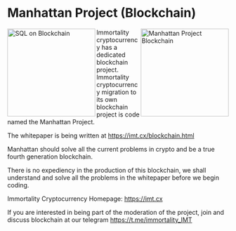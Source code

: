 # Manhattan Project (Blockchain)

<img align="right" src="https://imt.cx/assets/img/logo/mpb.png" width="200" alt="Manhattan Project Blockchain">


<img align="left" src="https://imt.cx/assets/img/logo/sqlblockchain.png" width="200" alt="SQL on Blockchain">

Immortality cryptocurrency has a dedicated blockchain project. Immortality cryptocurrency migration to its own blockchain project is code named the Manhattan Project.

The whitepaper is being written at https://imt.cx/blockchain.html

Manhattan should solve all the current problems in crypto and be a true fourth generation blockchain.

There is no expediency in the production of this blockchain, we shall understand and solve all the problems in the whitepaper before we begin coding.

Immortality Cryptocurrency
Homepage: https://imt.cx

If you are interested in being part of the moderation of the project, join and discuss blockchain at our telegram https://t.me/immortality_IMT 
